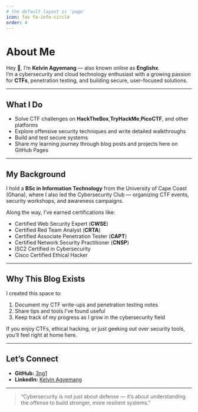 ```yaml
---
# the default layout is 'page'
icon: fas fa-info-circle
order: 4
---
```


# About Me

Hey 👋, I’m **Kelvin Agyemang** — also known online as **Englishx**.  
I’m a cybersecurity and cloud technology enthusiast with a growing passion for **CTFs**, penetration testing, and building secure, user-focused solutions.

---

## What I Do
- Solve CTF challenges on **HackTheBox**,**TryHackMe**,**PicoCTF**, and other platforms
- Explore offensive security techniques and write detailed walkthroughs  
- Build and test secure systems
- Share my learning journey through blog posts and projects here on GitHub Pages

---

## My Background
I hold a **BSc in Information Technology** from the University of Cape Coast (Ghana), where I also led the Cybersecurity Club — organizing CTF events, security workshops, and awareness campaigns.

Along the way, I’ve earned certifications like:
- Certified Web Security Expert (**CWSE**)
- Certified Red Team Analyst (**CRTA**)
- Certified Associate Penetration Tester (**CAPT**)
- Certified Network Security Practitioner (**CNSP**)
- ISC2 Certified in Cybersecurity
- Cisco Certified Ethical Hacker

---

## Why This Blog Exists
I created this space to:
1. Document my CTF write-ups and penetration testing notes  
2. Share tips and tools I’ve found useful  
3. Keep track of my progress as I grow in the cybersecurity field  

If you enjoy CTFs, ethical hacking, or just geeking out over security tools, you’ll feel right at home here.

---

## Let’s Connect  
- **GitHub:** [3ng1](https://github.com/3ng1)  
- **LinkedIn:** [Kelvin Agyemang](https://www.linkedin.com/in/kelvin-agyemang-227176239/)  

---

> “Cybersecurity is not just about defense — it’s about understanding the offense to build stronger, more resilient systems.”
